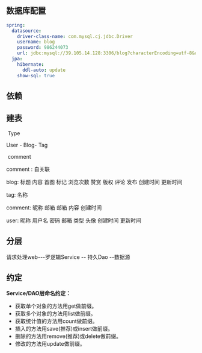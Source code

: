 ## 数据库配置

```yaml
spring:
  datasource:
    driver-class-name: com.mysql.cj.jdbc.Driver
    username: blog
    password: 986244073
    url: jdbc:mysql://39.105.14.128:3306/blog?characterEncoding=utf-8&useSSL=false
  jpa:
    hibernate:
      ddl-auto: update
    show-sql: true
```

## 依赖

## 建表

​	  	Type

User - Blog-  Tag

​		comment

comment : 自关联

blog: 标题 内容  首图 标记 浏览次数 赞赏  版权  评论  发布  创建时间 更新时间

tag: 名称

comment: 昵称 邮箱 邮箱 内容 创建时间

user: 昵称 用户名 密码 邮箱 类型 头像 创建时间 更新时间

## 分层

请求处理web---罗逻辑Service -- 持久Dao --数据源

## 约定

**Service/DAO层命名约定：**

- 获取单个对象的方法用get做前缀。
- 获取多个对象的方法用list做前缀。
- 获取统计值的方法用count做前缀。
- 插入的方法用save(推荐)或insert做前缀。
- 删除的方法用remove(推荐)或delete做前缀。
- 修改的方法用update做前缀。
